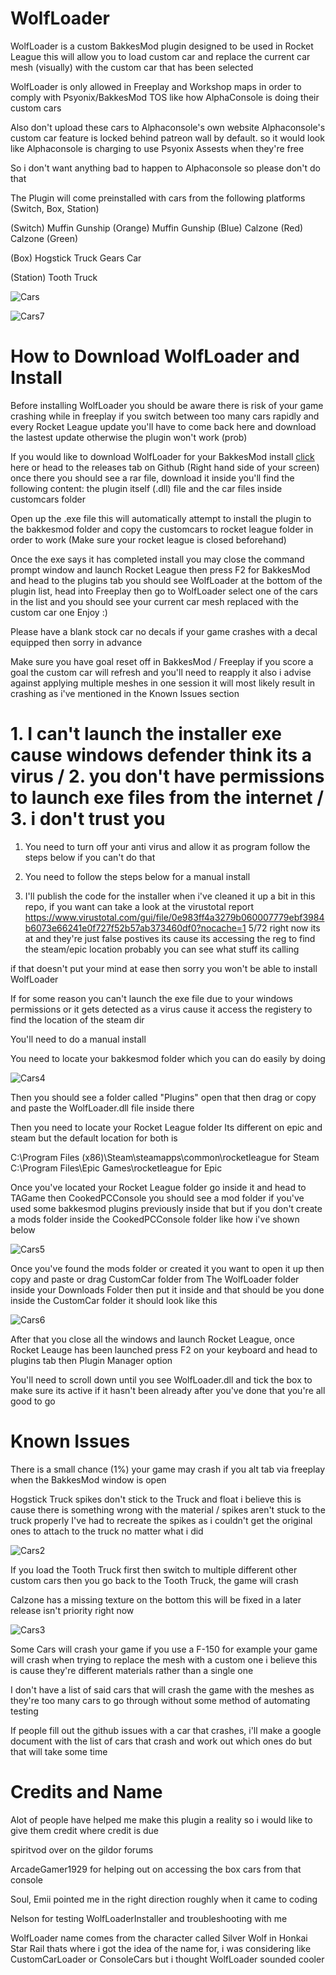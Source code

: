 # WolfLoader

WolfLoader is a custom BakkesMod plugin designed to be used in Rocket League this will allow you to load custom car and replace the current car mesh (visually) with the custom car that has been selected 

WolfLoader is only allowed in Freeplay and Workshop maps in order to comply with Psyonix/BakkesMod TOS like how AlphaConsole is doing their custom cars 

Also don't upload these cars to Alphaconsole's own website Alphaconsole's custom car feature is locked behind patreon wall by default. so it would look like Alphaconsole is charging to use Psyonix Assests when they're free

So i don't want anything bad to happen to Alphaconsole so please don't do that

The Plugin will come preinstalled with cars from the following platforms (Switch, Box, Station)

(Switch)
Muffin Gunship (Orange)
Muffin Gunship (Blue)
Calzone (Red)
Calzone (Green)

(Box)
Hogstick Truck 
Gears Car

(Station)
Tooth Truck

![Cars](https://github.com/TechoGit/WolfLoader/blob/main/cars.png?raw=true)

![Cars7](https://github.com/TechoGit/WolfLoader/blob/main/carsswitch.gif?raw=true)

# How to Download WolfLoader and Install

Before installing WolfLoader you should be aware there is risk of your game crashing while in freeplay if you switch between too many cars rapidly and every Rocket League update you'll have to come back here and download the lastest update otherwise the plugin won't work (prob)

If you would like to download WolfLoader for your BakkesMod install [click](https://github.com/TechoGit/WolfLoader/releases/download/beta/WolfLoader.rar) here or head to the releases tab on Github (Right hand side of your screen) once there you should see a rar file, download it inside you'll
find the following content: the plugin itself (.dll) file and the car files inside customcars folder

Open up the .exe file this will automatically attempt to install the plugin to the bakkesmod folder and copy the customcars to rocket league folder in order to work (Make sure your rocket league is closed
beforehand)

Once the exe says it has completed install you may close the command prompt window and launch Rocket League then press F2 for BakkesMod and head to the plugins tab you should see WolfLoader at the bottom
of the plugin list, head into Freeplay then go to WolfLoader select one of the cars in the list and you should see your current car mesh replaced with the custom car one Enjoy :)

Please have a blank stock car no decals if your game crashes with a decal equipped then sorry in advance 

Make sure you have goal reset off in BakkesMod / Freeplay if you score a goal the custom car will refresh and you'll need to reapply it also i advise against applying multiple meshes in one session it will most likely result in crashing as i've mentioned in the Known Issues section

# 1. I can't launch the installer exe cause windows defender think its a virus / 2. you don't have permissions to launch exe files from the internet / 3. i don't trust you 

1. You need to turn off your anti virus and allow it as program follow the steps below if you can't do that

2. You need to follow the steps below for a manual install

3. I'll publish the code for the installer when i've cleaned it up a bit in this repo, if you want can take a look at the virustotal report
https://www.virustotal.com/gui/file/0e983ff4a3279b060007779ebf3984b6073e66241e0f727f52b57ab373460df0?nocache=1
5/72 right now its at and they're just false postives its cause its accessing the reg to find the steam/epic location probably you can see what stuff its calling 

if that doesn't put your mind at ease then sorry you won't be able to install WolfLoader

If for some reason you can't launch the exe file due to your windows permissions or it gets detected as a virus cause it access the registery to find the location of the steam dir

You'll need to do a manual install

You need to locate your bakkesmod folder which you can do easily by doing

![Cars4](https://github.com/TechoGit/WolfLoader/blob/main/bakkesfolder.png?raw=true) 

Then you should see a folder called "Plugins" open that then drag or copy and paste the WolfLoader.dll file inside there 

Then you need to locate your Rocket League folder Its different on epic and steam but the default location for both is

C:\Program Files (x86)\Steam\steamapps\common\rocketleague  for Steam
C:\Program Files\Epic Games\rocketleague for Epic

Once you've located your Rocket League folder go inside it and head to TAGame then CookedPCConsole
you should see a mod folder if you've used some bakkesmod plugins previously inside that but if you don't
create a mods folder inside the CookedPCConsole folder like how i've shown below

![Cars5](https://github.com/TechoGit/WolfLoader/blob/main/insidemodsfolder.png?raw=true)

Once you've found the mods folder or created it you want to open it up then copy and paste or drag CustomCar folder from The WolfLoader folder inside your Downloads Folder
then put it inside and that should be you done inside the CustomCar folder it should look like this

![Cars6](https://github.com/TechoGit/WolfLoader/blob/main/insidecarsfolder.png?raw=true)

After that you close all the windows and launch Rocket League, once Rocket Leauge has been launched press F2 on your keyboard and head to plugins tab then Plugin Manager option

You'll need to scroll down until you see WolfLoader.dll and tick the box to make sure its active if it hasn't been already after you've done that you're all good to go

# Known Issues
There is a small chance (1%) your game may crash if you alt tab via freeplay when the BakkesMod window is open 

Hogstick Truck spikes don't stick to the Truck and float i believe this is cause there is something wrong with the material / spikes aren't stuck to the truck properly 
I've had to recreate the spikes as i couldn't get the original ones to attach to the truck no matter what i did

![Cars2](https://github.com/TechoGit/WolfLoader/blob/main/hogstickspikes.png?raw=true)

If you load the Tooth Truck first then switch to multiple different other custom cars then you go back to the Tooth Truck, the game will crash

Calzone has a missing texture on the bottom this will be fixed in a later release isn't priority right now

![Cars3](https://github.com/TechoGit/WolfLoader/blob/main/calzonemissing.png?raw=true) 

Some Cars will crash your game if you use a F-150 for example your game will crash when trying to replace the mesh with a custom one i believe this is cause they're different materials rather than a single one

I don't have a list of said cars that will crash the game with the meshes as they're too many cars to go through without some method of automating testing

If people fill out the github issues with a car that crashes, i'll make a google document with the list of cars that crash and work out which ones do but that will take some time

# Credits and Name

Alot of people have helped me make this plugin a reality so i would like to give them credit where credit is due

spiritvod over on the gildor forums 

ArcadeGamer1929 for helping out on accessing the box cars from that console 

Soul, Emii pointed me in the right direction roughly when it came to coding

Nelson for testing WolfLoaderInstaller and troubleshooting with me

WolfLoader name comes from the character called Silver Wolf in Honkai Star Rail thats where i got the idea of the name for, i was considering like CustomCarLoader or ConsoleCars but i thought WolfLoader sounded cooler 

